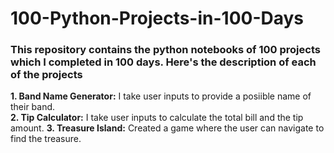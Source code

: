 # 100-Python-Projects-in-100-Days

### This repository contains the python notebooks of 100 projects which I completed in 100 days. Here's the description of each of the projects

**1. Band Name Generator:** I take user inputs to provide a posiible name of their band.    
**2. Tip Calculator:** I take user inputs to calculate the total bill and the tip amount.
**3. Treasure Island:** Created a game where the user can navigate to find the treasure.
